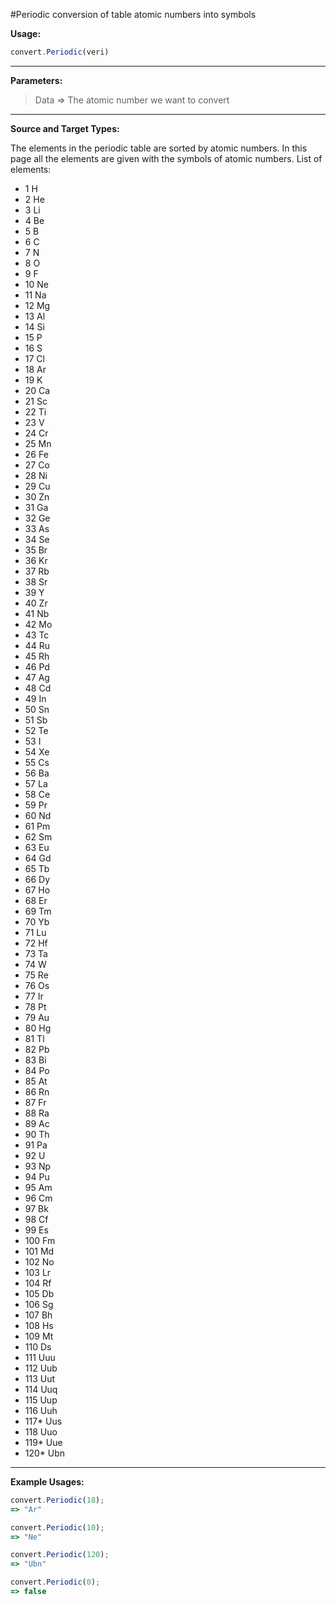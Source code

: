 #Periodic conversion of table atomic numbers into symbols

**Usage:**
```javascript
convert.Periodic(veri)
```
----------


**Parameters:**
> Data => The atomic number we want to convert

----------

**Source and Target Types:**

 The elements in the periodic table are sorted by atomic numbers. In this page all the elements are given with the symbols of atomic numbers.
List of elements:

- 1      H  
- 2      He     
- 3      Li    
- 4      Be     
- 5      B    
- 6      C     
- 7      N     
- 8      O     
- 9      F     
- 10     Ne     
- 11     Na     
- 12     Mg     
- 13     Al     
- 14     Si     
- 15     P     
- 16     S     
- 17     Cl     
- 18     Ar     
- 19     K     
- 20     Ca     
- 21     Sc   
- 22     Ti     
- 23     V     
- 24     Cr     
- 25     Mn     
- 26     Fe     
- 27     Co     
- 28     Ni     
- 29     Cu     
- 30     Zn     
- 31     Ga     
- 32     Ge     
- 33     As     
- 34     Se     
- 35     Br     
- 36     Kr     
- 37     Rb     
- 38     Sr     
- 39     Y     
- 40     Zr     
- 41     Nb     
- 42     Mo     
- 43     Tc     
- 44     Ru     
- 45     Rh     
- 46     Pd     
- 47     Ag     
- 48     Cd     
- 49     In    
- 50     Sn    
- 51     Sb     
- 52     Te     
- 53     I     
- 54     Xe     
- 55     Cs     
- 56     Ba     
- 57     La     
- 58     Ce     
- 59     Pr     
- 60     Nd     
- 61     Pm     
- 62     Sm     
- 63     Eu     
- 64     Gd    
- 65     Tb     
- 66     Dy     
- 67     Ho     
- 68     Er   
- 69     Tm     
- 70     Yb     
- 71     Lu     
- 72     Hf     
- 73     Ta     
- 74     W     
- 75     Re     
- 76     Os     
- 77     Ir     
- 78     Pt     
- 79     Au     
- 80     Hg     
- 81     Tl     
- 82     Pb     
- 83     Bi     
- 84     Po     
- 85     At     
- 86     Rn     
- 87     Fr     
- 88     Ra     
- 89     Ac     
- 90     Th     
- 91     Pa     
- 92     U     
- 93     Np     
- 94     Pu     
- 95     Am     
- 96     Cm     
- 97     Bk     
- 98     Cf    
- 99     Es     
- 100    Fm     
- 101    Md     
- 102    No    
- 103    Lr     
- 104    Rf     
- 105    Db    
- 106    Sg    
- 107    Bh     
- 108    Hs     
- 109    Mt     
- 110    Ds    
- 111    Uuu     
- 112    Uub     
- 113    Uut     
- 114    Uuq    
- 115    Uup     
- 116    Uuh    
- 117*   Uus     
- 118    Uuo     
- 119*   Uue    
- 120*   Ubn   
  
----------

**Example Usages:**

```javascript
convert.Periodic(18);
=> "Ar"

convert.Periodic(10);
=> "Ne"

convert.Periodic(120);
=> "Ubn"

convert.Periodic(0);
=> false

